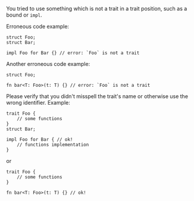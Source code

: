 You tried to use something which is not a trait in a trait position, such as
a bound or `impl`.

Erroneous code example:

```compile_fail,E0404
struct Foo;
struct Bar;

impl Foo for Bar {} // error: `Foo` is not a trait
```

Another erroneous code example:

```compile_fail,E0404
struct Foo;

fn bar<T: Foo>(t: T) {} // error: `Foo` is not a trait
```

Please verify that you didn't misspell the trait's name or otherwise use the
wrong identifier. Example:

```
trait Foo {
    // some functions
}
struct Bar;

impl Foo for Bar { // ok!
    // functions implementation
}
```

or

```
trait Foo {
    // some functions
}

fn bar<T: Foo>(t: T) {} // ok!
```
